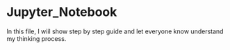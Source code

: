 # Jupyter_Notebook

In this file, I wiil show step by step guide and let everyone know understand my thinking process.
